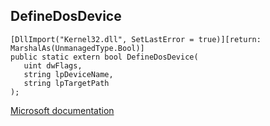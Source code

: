 ## DefineDosDevice

```
[DllImport("Kernel32.dll", SetLastError = true)][return: MarshalAs(UnmanagedType.Bool)]
public static extern bool DefineDosDevice(
   uint dwFlags,
   string lpDeviceName,
   string lpTargetPath
);
```

[Microsoft documentation](TODO)
